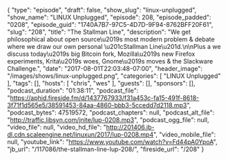 {
  "type": "episode",
  "draft": false,
  "show_slug": "linux-unplugged",
  "show_name": "LINUX Unplugged",
  "episode": 208,
  "episode_padded": "0208",
  "episode_guid": "1740A7B7-97C5-4D7D-9F94-8762BFF20F61",
  "slug": "208",
  "title": "The Stallman Line",
  "description": "We get philosophical about open source\u2019s most modern problem & debate where we draw our own personal \u201cStallman Line\u201d.\n\nPlus a we discuss today\u2019s big Bitcoin fork, Mozilla\u2019s new Firefox experiments, Krita\u2019s woes, Gnome\u2019s moves & the Slackware Challenge.",
  "date": "2017-08-01T22:03:48-07:00",
  "header_image": "/images/shows/linux-unplugged.png",
  "categories": [
    "LINUX Unplugged"
  ],
  "tags": [],
  "hosts": [
    "chris",
    "wes"
  ],
  "guests": [],
  "sponsors": [],
  "podcast_duration": "01:38:11",
  "podcast_file": "https://aphid.fireside.fm/d/1437767933/f31a453c-fa15-491f-8618-3f71f1d565e5/38591453-84aa-4860-bbb3-5ccedd7d2118.mp3",
  "podcast_bytes": 47519572,
  "podcast_chapters": null,
  "podcast_alt_file": "http://traffic.libsyn.com/jnite/lup-0208.mp3",
  "podcast_ogg_file": null,
  "video_file": null,
  "video_hd_file": "http://201406.jb-dl.cdn.scaleengine.net/linuxun/2017/lup-0208.mp4",
  "video_mobile_file": null,
  "youtube_link": "https://www.youtube.com/watch?v=Fd44pA0YpoA",
  "jb_url": "/117086/the-stallman-line-lup-208/",
  "fireside_url": "/208"
}

